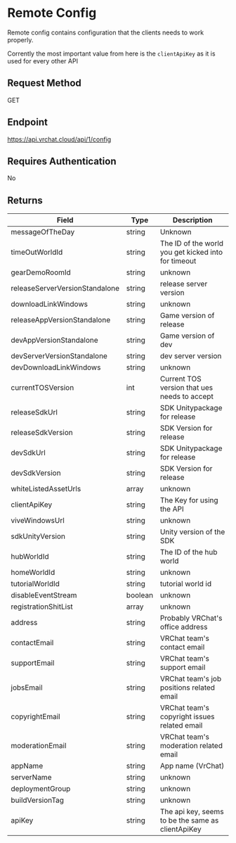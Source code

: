 # Remote Config

Remote config contains configuration that the clients needs to work properly.

Corrently the most important value from here is the `clientApiKey` as it is used for every other API 

## Request Method 
GET

## Endpoint
https://api.vrchat.cloud/api/1/config

## Requires Authentication
No

## Returns

Field | Type | Description
------|------|------------
messageOfTheDay | string | Unknown
timeOutWorldId | string | The ID of the world you get kicked into for timeout
gearDemoRoomId | string | unknown
releaseServerVersionStandalone | string | release server version
downloadLinkWindows | string | unknown
releaseAppVersionStandalone | string | Game version of release
devAppVersionStandalone | string | Game version of dev
devServerVersionStandalone | string | dev server version
devDownloadLinkWindows | string | unknown
currentTOSVersion | int | Current TOS version that ues needs to accept
releaseSdkUrl | string | SDK Unitypackage for release
releaseSdkVersion | string | SDK Version for release
devSdkUrl | string | SDK Unitypackage for release
devSdkVersion | string | SDK Version for release
whiteListedAssetUrls | array | unknown
clientApiKey | string | The Key for using the API
viveWindowsUrl | string | unknown
sdkUnityVersion | string | Unity version of the SDK
hubWorldId | string | The ID of the hub world
homeWorldId | string | unknown
tutorialWorldId | string | tutorial world id
disableEventStream | boolean | unknown
registrationShitList | array | unknown
address | string | Probably VRChat's office address
contactEmail | string | VRChat team's contact email
supportEmail | string | VRChat team's support email
jobsEmail | string | VRChat team's job positions related email
copyrightEmail | string | VRChat team's copyright issues related email
moderationEmail | string | VRChat team's moderation related email
appName | string | App name (VrChat)
serverName | string | unknown
deploymentGroup | string | unknown
buildVersionTag | string | unknown
apiKey | string | The api key, seems to be the same as clientApiKey